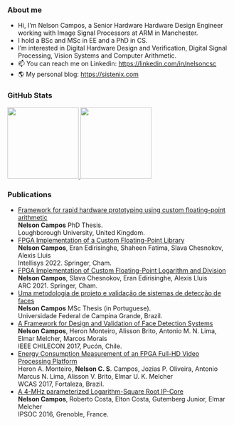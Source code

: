 ### About me
- Hi, I’m Nelson Campos, a Senior Hardware Hardware Design Engineer working with Image Signal Processors at ARM in Manchester.
- I hold a BSc and MSc in EE and a PhD in CS. 
- I’m interested in Digital Hardware Design and Verification, Digital Signal Processing, Vision Systems and Computer Arithmetic.
- 📫 You can reach me on Linkedin: https://linkedin.com/in/nelsoncsc
- 🌎 My personal blog: https://sistenix.com 

### GitHub Stats
<div>
  <a href="https://github.com/nelsoncsc">
  <img height="160em" src="https://gitreadmestats.ronilsonalves.com/api?username=nelsoncsc&layout=compact&show_icons=true&theme=dark&include_all_commits=true&count_private=true">
  <img height="160em" src="https://gitreadmestats.ronilsonalves.com/api/top-langs/?username=nelsoncsc&layout=compact&langs_count=7&theme=dark"></a>
</div>

### Publications
- [Framework for rapid hardware prototyping using custom floating-point arithmetic](https://e.pcloud.link/publink/show?code=XZLOsPZRDNJDUxbQ2Rvd3hNlCeMSpLmIez7) <br>
**Nelson Campos** PhD Thesis. <br> Loughborough University, United Kingdom.
- [FPGA Implementation of a Custom Floating-Point Library](https://sistenix.com/INTELLISYS_2022.pdf) <br>
**Nelson Campos**, Eran Edirisinghe, Shaheen Fatima, Slava Chesnokov, Alexis Lluis <br> Intellisys 2022. Springer, Cham.
- [FPGA Implementation of Custom Floating-Point Logarithm and Division](https://sistenix.com/ARC_2021.pdf) <br>
**Nelson Campos**, Slava Chesnokov, Eran Edirisinghe, Alexis Lluis <br> ARC 2021. Springer, Cham.
- [Uma metodologia de projeto e validação de sistemas de detecção de faces](https://sistenix.com/MSc_Thesis.pdf) <br>
**Nelson Campos** MSc Thesis (in Portuguese). <br> Universidade Federal de Campina Grande, Brazil.
- [A Framework for Design and Validation of Face Detection Systems](https://sistenix.com/nelson_framework.pdf) <br>
**Nelson Campos**, Heron Monteiro, Alisson Brito, Antonio M. N. Lima, Elmar Melcher,
Marcos Morais <br> IEEE CHILECON 2017, Pucón, Chile.
- [Energy Consumption Measurement of an FPGA Full-HD Video Processing Platform](https://sistenix.com/WCAS_2017.pdf) <br>
Heron A. Monteiro, **Nelson C. S**. Campos, Jozias P. Oliveira, Antonio Marcus N. Lima,
Alisson V. Brito, Elmar U. K. Melcher <br> WCAS 2017, Fortaleza, Brazil.
- [A 4-MHz parameterized Logarithm-Square Root IP-Core](https://sistenix.com/SQRTLOG_IPSOC_2016.pdf) <br>
**Nelson Campos**, Roberto Costa, Elton Costa, Gutemberg Junior, Elmar Melcher <br> IPSOC 2016, Grenoble, France.
